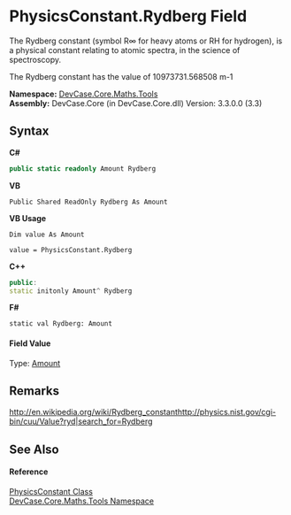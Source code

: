# PhysicsConstant.Rydberg Field
 

The Rydberg constant (symbol R∞ for heavy atoms or RH for hydrogen), is a physical constant relating to atomic spectra, in the science of spectroscopy. 

 The Rydberg constant has the value of 10973731.568508 m-1

**Namespace:**&nbsp;<a href="N_DevCase_Core_Maths_Tools">DevCase.Core.Maths.Tools</a><br />**Assembly:**&nbsp;DevCase.Core (in DevCase.Core.dll) Version: 3.3.0.0 (3.3)

## Syntax

**C#**<br />
``` C#
public static readonly Amount Rydberg
```

**VB**<br />
``` VB
Public Shared ReadOnly Rydberg As Amount
```

**VB Usage**<br />
``` VB Usage
Dim value As Amount

value = PhysicsConstant.Rydberg

```

**C++**<br />
``` C++
public:
static initonly Amount^ Rydberg
```

**F#**<br />
``` F#
static val Rydberg: Amount
```


#### Field Value
Type: <a href="T_DevCase_Core_Maths_Amount">Amount</a>

## Remarks
<a href="http://en.wikipedia.org/wiki/Rydberg_constant" target="_blank">http://en.wikipedia.org/wiki/Rydberg_constant</a><a href="http://physics.nist.gov/cgi-bin/cuu/Value?ryd|search_for=Rydberg" target="_blank">http://physics.nist.gov/cgi-bin/cuu/Value?ryd|search_for=Rydberg</a>

## See Also


#### Reference
<a href="T_DevCase_Core_Maths_Tools_PhysicsConstant">PhysicsConstant Class</a><br /><a href="N_DevCase_Core_Maths_Tools">DevCase.Core.Maths.Tools Namespace</a><br />